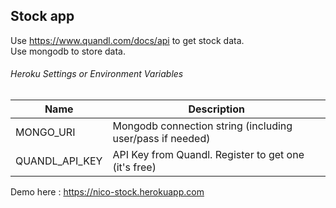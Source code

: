 ## Stock app

Use https://www.quandl.com/docs/api to get stock data.  
Use mongodb to store data.  

###### Heroku Settings or Environment Variables  
|  Name                |  Description              
|----------------------|-------------------------------------------------------
| MONGO_URI            |  Mongodb connection string (including user/pass if needed)  
| QUANDL_API_KEY       |  API Key from Quandl. Register to get one (it's free)


Demo here : https://nico-stock.herokuapp.com
